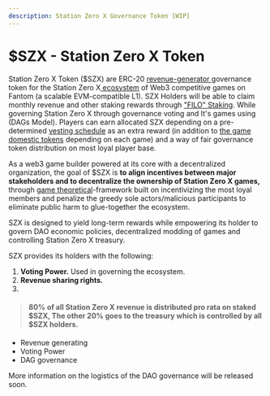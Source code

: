 ```yaml
---
description: Station Zero X Governance Token [WIP]
---
```


# $SZX - Station Zero X Token

Station Zero X Token ($SZX) are ERC-20 [revenue-generator ](../profitability-and-revenue/revenue-sharing.md)governance token for the Station Zero X[ ecosystem](../../governance/the-ecosystem.md) of Web3 competitive games on Fantom (a scalable EVM-compatible L1). SZX Holders will be able to claim monthly revenue and other staking rewards through ["FILO" Staking](staking.md). While governing Station Zero X through governance voting and It's games using (DAGs Model). Players can earn allocated SZX depending on a pre-determined [vesting schedule](release-and-vesting-schedule/) as an extra reward (in addition to [the game domestic tokens](../game-domestic-economy.md) depending on each game) and a way of fair governance token distribution on most loyal player base.&#x20;

As a web3 game builder powered at its core with a decentralized organization, the goal of $SZX is **to align incentives between major stakeholders and to decentralize the ownership of Station Zero X games,** through [game theoretical](https://en.wikipedia.org/wiki/Game\_theory)-framework built on incentivizing the most loyal members and penalize the greedy sole actors/malicious participants to eliminate public harm to glue-together the ecosystem.

SZX is designed to yield long-term rewards while empowering its holder to govern DAO economic policies, decentralized modding of games and controlling Station Zero X treasury.

SZX provides its holders with the following:&#x20;

1. **Voting Power.** Used in governing the ecosystem.
2. **Revenue sharing rights.**
3.



> #### 80% of all Station Zero X revenue is distributed pro rata on staked $SZX, The other 20% goes to the treasury which is controlled by all $SZX holders.

* Revenue generating
* Voting Power
* DAG governance







More information on the logistics of the DAO governance will be released soon.&#x20;
